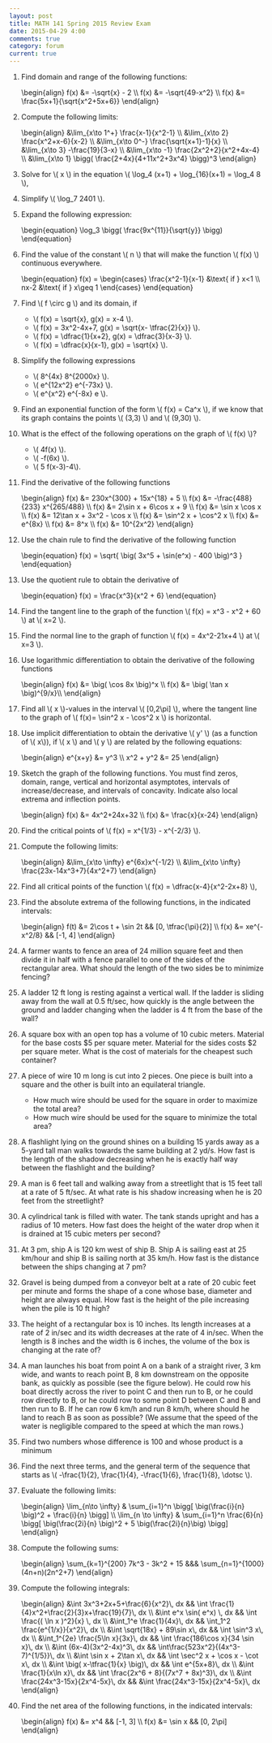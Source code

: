 ```yaml
---
layout: post
title: MATH 141 Spring 2015 Review Exam 
date: 2015-04-29 4:00
comments: true
category: forum
current: true
---
```


1. Find domain and range of the following functions:
	<div>
		\begin{align}
		f(x) &= -\sqrt{x} - 2 \\
		f(x) &= -\sqrt{49-x^2}	\\
		f(x) &= \frac{5x+1}{\sqrt{x^2+5x+6}}
		\end{align}
	</div>

2. Compute the following limits:
	<div>
		\begin{align}
		&\lim_{x\to 1^+} \frac{x-1}{x^2-1} \\
		&\lim_{x\to 2} \frac{x^2+x-6}{x-2} \\
		&\lim_{x\to 0^-} \frac{\sqrt{x+1}-1}{x} \\
		&\lim_{x\to 3} -\frac{19}{3-x} \\
		&\lim_{x\to -1} \frac{2x^2+2}{x^2+4x-4} \\
		&\lim_{x\to 1} \bigg( \frac{2+4x}{4+11x^2+3x^4} \bigg)^3
		\end{align}
	</div>
3. Solve for <span>\\( x \\)</span> in the equation <span>\\( \log_4 (x+1) + \log_{16}(x+1) = \log_4 8 \\)</span>,
4. Simplify <span>\\( \log_7 2401 \\)</span>.
5. Expand the following expression:
	<div>
		\begin{equation}
		\log_3 \bigg( \frac{9x^{11}}{\sqrt{y}} \bigg)
		\end{equation}
	</div>
6. Find the value of the constant <span>\\( n \\)</span> that will make the function <span>\\( f(x) \\)</span> continuous everywhere.
	<div>
		\begin{equation}
		f(x) = \begin{cases} \frac{x^2-1}{x-1} &\text{ if } x<1 \\ nx-2 &\text{ if } x\geq 1 \end{cases}
		\end{equation}
	</div>

7. Find <span>\\( f \circ g \\)</span> and its domain, if
	* <span>\\( f(x) = \sqrt{x}, g(x) = x-4 \\)</span>.
	* <span>\\( f(x) = 3x^2-4x+7, g(x) = \sqrt{x- \tfrac{2}{x}} \\)</span>.
	* <span>\\( f(x) = \dfrac{1}{x+2}, g(x) = \dfrac{3}{x-3} \\)</span>.
	* <span>\\( f(x) = \dfrac{x}{x-1}, g(x) = \sqrt{x} \\)</span>.
8. Simplify the following expressions
	* <span>\\( 8^{4x} 8^{2000x} \\)</span>.
	* <span>\\( e^{12x^2} e^{-73x} \\)</span>.
	* <span>\\( e^{x^2} e^{-8x} e \\)</span>.
9. Find an exponential function of the form <span>\\( f(x) = Ca^x \\)</span>, if we know that its graph contains the points <span>\\( (3,3) \\)</span> and <span>\\( (9,30) \\)</span>.
10. What is the effect of the following operations on the graph of <span>\\( f(x) \\)</span>?
	* <span>\\( 4f(x) \\)</span>.
	* <span>\\( -f(6x) \\)</span>.
	* <span>\\( 5 f(x-3)-4\\)</span>.

1. Find the derivative of the following functions

	<div>
		\begin{align}
		f(x) &= 230x^{300} + 15x^{18} + 5 \\
		f(x) &= -\frac{488}{233} x^{265/488} \\
		f(x) &= 2\sin x + 6\cos x + 9 \\
		f(x) &= \sin x \cos x \\
		f(x) &= 12\tan x + 3x^2 - \cos x \\
		f(x) &= \sin^2 x + \cos^2 x \\
		f(x) &= e^{8x} \\
		f(x) &= 8^x \\
		f(x) &= 10^{2x^2}
		\end{align}
	</div>

2. Use the chain rule to find the derivative of the following function

	<div>
		\begin{equation}
		f(x) = \sqrt{ \big( 3x^5 + \sin(e^x) - 400 \big)^3 }	
		\end{equation}
	</div>

3. Use the quotient rule to obtain the derivative of

	<div>
		\begin{equation}
		f(x) = \frac{x^3}{x^2 + 6}	
		\end{equation}
	</div>

4. Find the tangent line to the graph of the function <span>\\( f(x) = x^3 - x^2 + 60 \\)</span> at <span>\\( x=2 \\)</span>.
5. Find the normal line to the graph of function <span>\\( f(x) = 4x^2-21x+4 \\)</span> at <span>\\( x=3 \\)</span>.
6. Use logarithmic differentiation to obtain the derivative of the following functions

	<div>
		\begin{align}
		f(x) &= \big( \cos 8x \big)^x	\\
		f(x) &= \big( \tan x \big)^{9/x}\\
		\end{align}
	</div>

7. Find all <span>\\( x \\)</span>-values in the interval <span>\\( [0,2\pi] \\)</span>, where the tangent line to the graph of <span>\\( f(x)= \sin^2 x - \cos^2 x \\)</span> is horizontal.
8. Use implicit differentiation to obtain the derivative <span>\\( y' \\)</span> (as a function of <span>\\( x\\)</span>), if <span>\\( x \\)</span> and <span>\\( y \\)</span> are related by the following equations:

	<div>
		\begin{align}
		e^{x+y} &= y^3 \\
		x^2 + y^2 &= 25		
		\end{align}
	</div>

1. Sketch the graph of the following functions. You must find zeros, domain, range, vertical and horizontal asymptotes, intervals of increase/decrease, and intervals of concavity.  Indicate also local extrema and inflection points.
	<div>
		\begin{align}
		f(x) &= 4x^2+24x+32 \\
		f(x) &= \frac{x}{x-24}
		\end{align}
	</div>

3. Find the critical points of <span>\\( f(x) = x^{1/3} - x^{-2/3} \\)</span>.

4. Compute the following limits:
	<div>
		\begin{align}
		&\lim_{x\to \infty} e^{6x}x^{-1/2} \\
		&\lim_{x\to \infty} \frac{23x-14x^3+7}{4x^2+7}	
		\end{align}
	</div>
5. Find all critical points of the function <span>\\( f(x) = \dfrac{x-4}{x^2-2x+8} \\)</span>,
6. Find the absolute extrema of the following functions, in the indicated intervals:
	<div>
		\begin{align}
		f(t) &= 2\cos t + \sin 2t && [0, \tfrac{\pi}{2}] \\
		f(x) &= xe^{-x^2/8} && [-1, 4]
		\end{align}
	</div>

1. A farmer wants to fence an area of 24 million square feet and then divide it in half with a fence parallel to one of the sides of the rectangular area. What should the length of the two sides be to minimize fencing? 

2. A ladder 12 ft long is resting against a vertical wall. If the ladder is sliding away from the wall at 0.5 ft/sec, how quickly is the angle between the ground and ladder changing when the ladder is 4 ft from the base of the wall? 

3. A square box with an open top has a volume of 10 cubic meters. Material for the base costs $5 per square meter. Material for the sides costs $2 per square meter. What is the cost of materials for the cheapest such container? 

4. A piece of wire 10 m long is cut into 2 pieces. One piece is built into a square and the other is built into an equilateral triangle. 
	* How much wire should be used for the square in order to maximize the total area?
	* How much wire should be used for the square to minimize the total area? 


5. A flashlight lying on the ground shines on a building 15 yards away as a 5-yard tall man walks towards the same building at 2 yd/s. How fast is the length of the shadow decreasing when he is exactly half way between the flashlight and the building? 

6. A man is 6 feet tall and walking away from a streetlight that is 15 feet tall at a rate of 5 ft/sec.  At what rate is his shadow increasing when he is 20 feet from the streetlight?

8. A cylindrical tank is filled with water. The tank stands upright and has a radius of 10 meters. How fast does the height of the water drop when it is drained at 15 cubic meters per second?

9. At 3 pm, ship A is 120 km west of ship B. Ship A is sailing east at 25 km/hour and ship B is sailing north at 35 km/h. How fast is the distance between the ships changing at 7 pm?

10. Gravel is being dumped from a conveyor belt at a rate of  20 cubic feet per minute and forms the shape of a cone whose base, diameter and height are always equal. How fast is the height of the pile increasing when the pile is 10 ft high?

11. The height of a rectangular box is 10 inches.  Its length increases at a rate of 2 in/sec and its width decreases at the rate of 4 in/sec.  When the length is 8 inches and the width is 6 inches, the volume of the box is changing at the rate of? 

12.	A man launches his boat from point A on a bank of a straight river, 3 km wide, and wants to reach point B, 8 km downstream on the opposite bank, as quickly as possible (see the figure below). He could row his boat directly across the river to point C and then run to B, or he could row directly to B, or he could row to some point D between C and B and then run to B. If he can row 6 km/h and run 8 km/h, where should he land to reach B as soon as possible? (We assume that the speed of the water is negligible compared to the speed at which the man rows.)

13. Find two numbers whose difference is 100 and whose product is a minimum

1. Find the next three terms, and the general term of the sequence that starts as <span>\\( -\frac{1}{2}, \frac{1}{4}, -\frac{1}{6}, \frac{1}{8}, \dotsc \\)</span>.

2. Evaluate the following limits:
	<div>
		\begin{align}
		\lim_{n\to \infty} & \sum_{i=1}^n \bigg[ \big(\frac{i}{n} \big)^2 + \frac{i}{n} \bigg] \\
		\lim_{n \to \infty} & \sum_{i=1}^n \frac{6}{n} \bigg[ \big(\frac{2i}{n} \big)^2 + 5 \big(\frac{2i}{n}\big) \bigg]	
		\end{align}
	</div>

3. Compute the following sums:
	<div>
		\begin{align}
		\sum_{k=1}^{200} 7k^3 - 3k^2 + 15 &&& \sum_{n=1}^{1000} (4n+n)(2n^2+7)	
		\end{align}
	</div>

4. Compute the following integrals:
	<div>
		\begin{align}
		&\int 3x^3+2x+5+\frac{6}{x^2}\, dx && \int \frac{1}{4}x^2+\frac{2}{3}x+\frac{19}{7}\, dx \\
		&\int e^x \sin( e^x) \, dx && \int \frac{( \ln x )^2}{x} \, dx \\
		&\int_1^e \frac{1}{4x}\, dx && \int_1^2 \frac{e^{1/x}}{x^2}\, dx \\
		&\int \sqrt{18x} + 89\sin x\, dx && \int \sin^3 x\, dx \\
		&\int_1^{2e} \frac{5\ln x}{3x}\, dx && \int \frac{186\cos x}{34 \sin x}\, dx \\
		&\int (6x-4)(3x^2-4x)^3\, dx && \int\frac{523x^2}{(4x^3-7)^{1/5}}\, dx \\
		&\int \sin x + 2\tan x\, dx && \int \sec^2 x + \cos x - \cot x\, dx \\
		&\int \big( x-\tfrac{1}{x} \big)\, dx && \int e^{5x+8}\, dx \\
		&\int \frac{1}{x\ln x}\, dx && \int \frac{2x^6 + 8}{(7x^7 + 8x)^3}\, dx \\
		&\int \frac{24x^3-15x}{2x^4-5x}\, dx && &\int \frac{24x^3-15x}{2x^4-5x}\, dx
		\end{align}
	</div>

5. Find the net area of the following functions, in the indicated intervals:
	<div>
		\begin{align}
		f(x) &= x^4  && [-1, 3] \\
		f(x) &= \sin x && [0, 2\pi]	
		\end{align}
	</div>